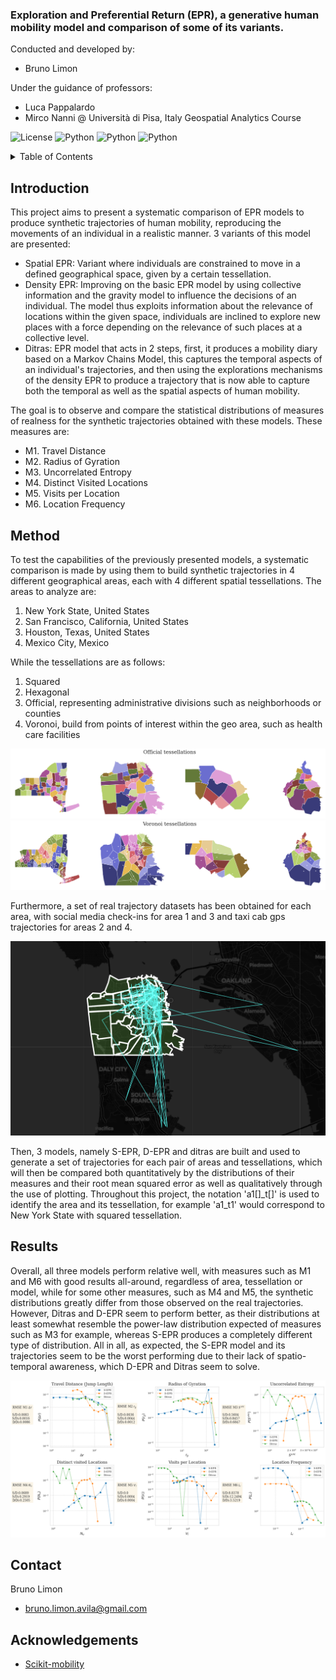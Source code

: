 ### <strong>Exploration and Preferential Return (EPR)</strong>, a generative human mobility model and comparison of some of its variants.

Conducted and developed by:
- Bruno Limon

Under the guidance of professors:
- Luca Pappalardo
- Mirco Nanni
@ Università di Pisa, Italy
Geospatial Analytics Course

<img alt="License" src="https://img.shields.io/badge/license-MIT-red"> <img alt="Python" src="https://img.shields.io/badge/python->=3.8-blue"> <img alt="Python" src="https://img.shields.io/badge/pylint-9.05-orange"> <img alt="Python" src="https://img.shields.io/badge/last_commit-april_2023-green">

<!-- --------------------------------------------------------------------------------------- -->
<!-- TABLE OF CONTENTS -->
<details>
  <summary>Table of Contents</summary>
  <ol>
    <li><a href="#Introduction">Introduction</a></li>
    <li><a href="#Method">Method</a></li>
    <li><a href="#Results">Results</a></li>
    <li><a href="#Contact">Contact</a></li>
    <li><a href="#Acknowledgements">Acknowledgements</a></li>
  </ol>
</details>

<!-- --------------------------------------------------------------------------------------- -->
## Introduction

This project aims to present a systematic comparison of EPR models to produce synthetic trajectories of human mobility, reproducing the movements of an individual in a realistic manner. 3 variants of this model are presented:

- Spatial EPR: Variant where individuals are constrained to move in a defined geographical space, given by a certain tessellation.
- Density EPR: Improving on the basic EPR model by using collective information and the gravity model to influence the decisions of an individual. The model thus exploits information about the relevance of locations within the given space, individuals are inclined to explore new places with a force depending on the relevance of such places at a collective level.
- Ditras: EPR model that acts in 2 steps, first, it produces a mobility diary based on a Markov Chains Model, this captures the temporal aspects of an individual's trajectories, and then using the explorations mechanisms of the density EPR to produce a trajectory that is now able to capture both the temporal as well as the spatial aspects of human mobility.

The goal is to observe and compare the statistical distributions of measures of realness for the synthetic trajectories obtained with these models. These measures are:

- M1. Travel Distance
- M2. Radius of Gyration
- M3. Uncorrelated Entropy
- M4. Distinct Visited Locations
- M5. Visits per Location
- M6. Location Frequency

<!-- --------------------------------------------------------------------------------------- -->
## Method

To test the capabilities of the previously presented models, a systematic comparison is made by using them to build synthetic trajectories in 4 different geographical areas, each with 4 different spatial tessellations. The areas to analyze are:

1. New York State, United States
2. San Francisco, California, United States
3. Houston, Texas, United States
4. Mexico City, Mexico

While the tessellations are as follows:

1. Squared
2. Hexagonal
3. Official, representing administrative divisions such as neighborhoods or counties
4. Voronoi, build from points of interest within the geo area, such as health care facilities

<img alt="voronoi tessellations" src="readme-assets/tess-official.png">
<img alt="jurisdictional tessellation" src="readme-assets/tess-voronoi.png">

Furthermore, a set of real trajectory datasets has been obtained for each area, with social media check-ins for area 1 and 3 and taxi cab gps trajectories for areas 2 and 4.

<img alt="voronoi tessellations" src="readme-assets/trajectories-SF.png">

Then, 3 models, namely S-EPR, D-EPR and ditras are built and used to generate a set of trajectories for each pair of areas and tessellations, which will then be compared both quantitatively by the distributions of their measures and their root mean squared error as well as qualitatively through the use of plotting.
Throughout this project, the notation 'a1[]_t[]' is used to identify the area and its tessellation, for example 'a1_t1' would correspond to New York State with squared tessellation.

<!-- --------------------------------------------------------------------------------------- -->
## Results

Overall, all three models perform relative well, with measures such as M1 and M6 with good results all-around, regardless of area, tessellation or model, while for some other measures, such as M4 and M5, the synthetic distributions greatly differ from those observed on the real trajectories. However, Ditras and D-EPR seem to perform better, as their distributions at least somewhat resemble the power-law distribution expected of measures such as M3 for example, whereas S-EPR produces a completely different type of distribution.
All in all, as expected, the S-EPR model and its trajectories seem to be the worst performing due to their lack of spatio-temporal awareness, which D-EPR and Ditras seem to solve.

<img alt="voronoi tessellations" src="readme-assets/results-a1_t1.png">

<!-- --------------------------------------------------------------------------------------- -->
## Contact

Bruno Limon
- bruno.limon.avila@gmail.com

<!-- --------------------------------------------------------------------------------------- -->
## Acknowledgements

- <a href="https://scikit-mobility.github.io/scikit-mobility/"> Scikit-mobility</a>
